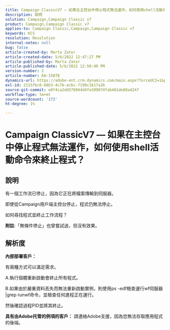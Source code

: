 ```yaml
---
title: Campaign ClassicV7 — 如果在主控台中停止程式無法運作，如何使用shell活動命令來終止程式？
description: 說明
solution: Campaign,Campaign Classic v7
product: Campaign,Campaign Classic v7
applies-to: Campaign Classic,Campaign,Campaign Classic v7
keywords: KCS
resolution: Resolution
internal-notes: null
bug: false
article-created-by: Marta Zator
article-created-date: 5/6/2022 12:47:27 PM
article-published-by: Marta Zator
article-published-date: 5/6/2022 12:50:49 PM
version-number: 2
article-number: KA-15078
dynamics-url: https://adobe-ent.crm.dynamics.com/main.aspx?forceUCI=1&pagetype=entityrecord&etn=knowledgearticle&id=9f0becab-3acd-ec11-a7b5-6045bd00dbbc
exl-id: 2115fbc6-68b3-4c7b-acbc-7199c1617a3b
source-git-commit: e8f4ca2dd578944d4fe399074fab461de88ad247
workflow-type: tm+mt
source-wordcount: '173'
ht-degree: 1%

---
```


# Campaign ClassicV7 — 如果在主控台中停止程式無法運作，如何使用shell活動命令來終止程式？

## 說明


有一個工作流已停止，因為它正在將檔案傳輸到伺服器。

即使從Campaign用戶端主控台停止，程式仍無法停止。

如何尋找程式並終止工作流程？

<b>附註</b>:「無條件停止」也曾嘗試過，但沒有效果。


## 解析度


<b>內部部署客戶：</b>

有兩種方式可以滿足需求。

A.執行個體重新啟動會終止所有程式。

B.如果由於嚴重資料丟失而無法重新啟動實例，則使用ps -edf檢查運行wf伺服器 |grep runwf命令，並檢查任何進程正在運行。

然後確認過程PID並將其終止。

<b>具有由Adobe托管的例項的客戶：</b> 請連絡Adobe支援，因為您無法存取應用程式的後端。
